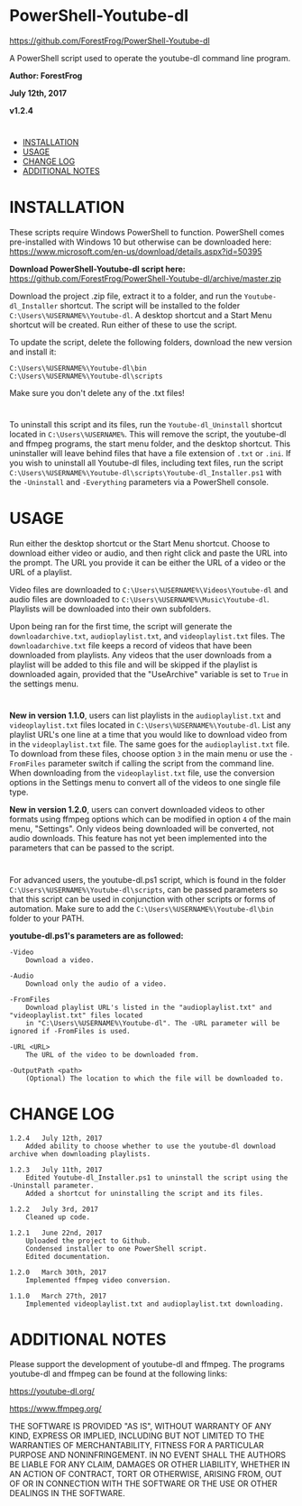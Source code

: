 # PowerShell-Youtube-dl
https://github.com/ForestFrog/PowerShell-Youtube-dl

A PowerShell script used to operate the youtube-dl command line program.


**Author: ForestFrog**

**July 12th, 2017**

**v1.2.4**
#

 - [INSTALLATION](#installation)
 - [USAGE](#usage)
 - [CHANGE LOG](#change-log)
 - [ADDITIONAL NOTES](#additional-notes)
 
#

# INSTALLATION

These scripts require Windows PowerShell to function. PowerShell comes pre-installed with Windows 10 but otherwise can be downloaded
here: https://www.microsoft.com/en-us/download/details.aspx?id=50395

**Download PowerShell-Youtube-dl script here:** https://github.com/ForestFrog/PowerShell-Youtube-dl/archive/master.zip

Download the project .zip file, extract it to a folder, and run the `Youtube-dl_Installer` shortcut. The script will be installed to the folder `C:\Users\%USERNAME%\Youtube-dl`. A desktop shortcut and a Start Menu shortcut will be created. Run either of these to use the script. 

To update the script, delete the following folders, download the new version and install it:

	C:\Users\%USERNAME%\Youtube-dl\bin
	C:\Users\%USERNAME%\Youtube-dl\scripts
Make sure you don't delete any of the .txt files!

#

To uninstall this script and its files, run the `Youtube-dl_Uninstall` shortcut located in `C:\Users\%USERNAME%`. This will remove the script, the youtube-dl and ffmpeg programs, the start menu folder, and the desktop shortcut. This uninstaller will leave behind files that have a file extension of `.txt` or `.ini`. If you wish to uninstall all Youtube-dl files, including text files, run the script `C:\Users\%USERNAME%\Youtube-dl\scripts\Youtube-dl_Installer.ps1` with the `-Uninstall` and `-Everything` parameters via a PowerShell console.


# USAGE

Run either the desktop shortcut or the Start Menu shortcut. Choose to download either video or audio, and then right click and paste the URL into the prompt. The URL you provide it can be either the URL of a video or the URL of a playlist.

Video files are downloaded to `C:\Users\%USERNAME%\Videos\Youtube-dl` and audio files are downloaded to `C:\Users\%USERNAME%\Music\Youtube-dl`. Playlists will be downloaded into their own subfolders.

Upon being ran for the first time, the script will generate the `downloadarchive.txt`, `audioplaylist.txt`, and `videoplaylist.txt` files. The `downloadarchive.txt` file keeps a record of videos that have been downloaded from playlists. Any videos that the user downloads from a playlist will be added to this file and will be skipped if the playlist is downloaded again, provided that the "UseArchive" variable is set to `True` in the settings menu.

#

**New in version 1.1.0**, users can list playlists in the `audioplaylist.txt` and `videoplaylist.txt` files located in `C:\Users\%USERNAME%\Youtube-dl`. List any playlist URL's one line at a time that you would like to download video from in the `videoplaylist.txt` file. The same goes for the `audioplaylist.txt` file. To download from these files, choose option `3` in the main menu or use the `-FromFiles` parameter switch if calling the script from the command line. When downloading from the `videoplaylist.txt` file, use the conversion options in the Settings menu to convert all of the videos to one single file type.

**New in version 1.2.0**, users can convert downloaded videos to other formats using  ffmpeg options which can be modified in option `4` of the main menu, "Settings". Only videos being downloaded will be converted, not audio downloads. This feature has not yet been implemented into the parameters that can be passed to the script.

#

For advanced users, the youtube-dl.ps1 script, which is found in the folder `C:\Users\%USERNAME%\Youtube-dl\scripts`, can be passed parameters so that this script can be used in conjunction with other scripts or forms of automation. Make sure to add the `C:\Users\%USERNAME%\Youtube-dl\bin` folder to your PATH.

**youtube-dl.ps1's parameters are as followed:**

	-Video
		Download a video.
    
	-Audio
		Download only the audio of a video.
    
	-FromFiles
		Download playlist URL's listed in the "audioplaylist.txt" and "videoplaylist.txt" files located 
		in "C:\Users\%USERNAME%\Youtube-dl". The -URL parameter will be ignored if -FromFiles is used.
    
	-URL <URL>
		The URL of the video to be downloaded from.
    
	-OutputPath <path>
		(Optional) The location to which the file will be downloaded to.


# CHANGE LOG

	1.2.4	July 12th, 2017
		Added ability to choose whether to use the youtube-dl download archive when downloading playlists.

	1.2.3	July 11th, 2017
		Edited Youtube-dl_Installer.ps1 to uninstall the script using the -Uninstall parameter.
		Added a shortcut for uninstalling the script and its files.

	1.2.2	July 3rd, 2017
		Cleaned up code.

	1.2.1	June 22nd, 2017
		Uploaded the project to Github.
		Condensed installer to one PowerShell script.
		Edited documentation.
		
	1.2.0	March 30th, 2017
		Implemented ffmpeg video conversion.
		
	1.1.0	March 27th, 2017
		Implemented videoplaylist.txt and audioplaylist.txt downloading.


# ADDITIONAL NOTES

Please support the development of youtube-dl and ffmpeg. The programs youtube-dl and ffmpeg can be found at the following links:

https://youtube-dl.org/

https://www.ffmpeg.org/


THE SOFTWARE IS PROVIDED "AS IS", WITHOUT WARRANTY OF ANY KIND, EXPRESS OR IMPLIED, INCLUDING BUT NOT LIMITED TO THE WARRANTIES OF MERCHANTABILITY, FITNESS FOR A PARTICULAR PURPOSE AND NONINFRINGEMENT. IN NO EVENT SHALL THE AUTHORS BE LIABLE FOR ANY CLAIM, DAMAGES OR OTHER LIABILITY, WHETHER IN AN ACTION OF CONTRACT, TORT OR OTHERWISE, ARISING FROM, OUT OF OR IN CONNECTION WITH THE SOFTWARE OR THE USE OR OTHER DEALINGS IN THE SOFTWARE.
